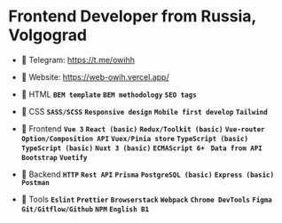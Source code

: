 <h1 align="left">Frontend Developer from Russia, Volgograd</h1>

- 🧊 Telegram: https://t.me/owihh
- 🧊 Website: https://web-owih.vercel.app/

- 🔷 HTML
**`BEM template`** **`BEM methodology`** **`SEO tags`**
- 🔷 CSS
**`SASS/SCSS`** **`Responsive design`** **`Mobile first develop`** **`Tailwind`**
- 🔷 Frontend
**`Vue 3`** **`React (basic)`** **`Redux/Toolkit (basic)`** **`Vue-router`** **`Option/Composition API`** **`Vuex/Pinia store`** **`TypeScript (basic)`** **`TypeScript (basic)`** **`Nuxt 3 (basic)`** **`ECMAScript 6+
`** **`Data from API`** **`Bootstrap`** **`Vuetify`**
- 🔷 Backend
**`HTTP`** **`Rest API`** **`Prisma`** **`PostgreSQL (basic)`** **`Express (basic)`** **`Postman`**
- 🔷 Tools
**`Eslint`** **`Prettier`** **`Browserstack`** **`Webpack`** **`Chrome DevTools`** **`Figma`** **`Git/Gitflow/Github`** **`NPM`** **`English B1`**
</br>
